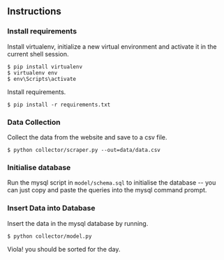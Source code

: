 ## Instructions

### Install requirements
Install virtualenv, initialize a new virtual environment and activate it in the current shell session. 
```
$ pip install virtualenv
$ virtualenv env
$ env\Scripts\activate
```

Install requirements.
```
$ pip install -r requirements.txt
```

### Data Collection
Collect the data from the website and save to a csv file.
```
$ python collector/scraper.py --out=data/data.csv
```

### Initialise database
Run the mysql script in `model/schema.sql` to initialise the database -- you can just copy and paste the queries into the mysql command prompt.

### Insert Data into Database

Insert the data in the mysql database by running.
```
$ python collector/model.py
```

Viola! you should be sorted for the day.



